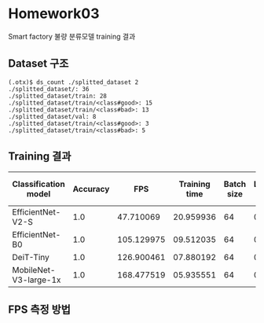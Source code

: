 # Homework03
Smart factory 불량 분류모델 training 결과

## Dataset 구조
```
(.otx)$ ds_count ./splitted_dataset 2
./splitted_dataset/: 36
./splitted_dataset/train: 28
./splitted_dataset/train/<class#good>: 15
./splitted_dataset/train/<class#bad>: 13
./splitted_dataset/val: 8
./splitted_dataset/train/<class#good>: 3
./splitted_dataset/train/<class#bad>: 5
```

## Training 결과
|Classification model|Accuracy|FPS|Training time|Batch size|Learning rate|Other hyper-prams|
|----|----|----|----|----|----|----|
|EfficientNet-V2-S| 1.0 | 47.710069 | 20.959936 | 64 | 0.0071 | 
|EfficientNet-B0| 1.0 | 105.129975 | 09.512035 | 64 | 0.0049 | 
|DeiT-Tiny| 1.0 | 126.900461 | 07.880192 | 64 |0.0001|
|MobileNet-V3-large-1x| 1.0 | 168.477519 | 05.935551 | 64 | 0.0058 | 


## FPS 측정 방법
